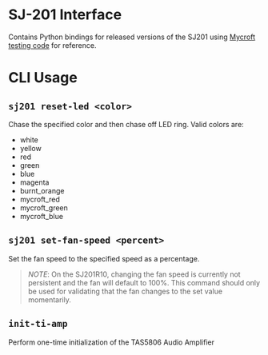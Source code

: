 # SJ-201 Interface
Contains Python bindings for released versions of the SJ201 using 
[Mycroft testing code](https://github.com/MycroftAI/mark-ii-hardware-testing)
for reference.

# CLI Usage

## `sj201 reset-led <color>`
Chase the specified color and then chase off LED ring. Valid colors are:
- white
- yellow
- red
- green
- blue
- magenta
- burnt_orange
- mycroft_red
- mycroft_green
- mycroft_blue

## `sj201 set-fan-speed <percent>`
Set the fan speed to the specified speed as a percentage.
>*NOTE*: On the SJ201R10, changing the fan speed is currently not persistent and
> the fan will default to 100%. This command should only be used for validating
> that the fan changes to the set value momentarily.

## `init-ti-amp`
Perform one-time initialization of the TAS5806 Audio Amplifier
